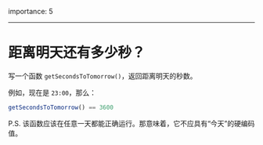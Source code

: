 importance: 5

---

# 距离明天还有多少秒？

写一个函数 `getSecondsToTomorrow()`，返回距离明天的秒数。

例如，现在是 `23:00`，那么：

```js
getSecondsToTomorrow() == 3600
```

P.S. 该函数应该在任意一天都能正确运行。那意味着，它不应具有“今天”的硬编码值。
